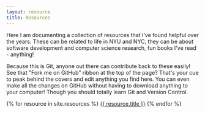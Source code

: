 ```yaml
---
layout: resource
title: Resources
---
```


Here I am documenting a collection of resources that I've found helpful over
the years. These can be related to life in NYU and NYC, they can be about
software development and computer science research, fun books I've read -
anything!

Because this is Git, anyone out there can contribute back to these easily! See
that "Fork me on GitHub" ribbon at the top of the page? That's your cue to peak
behind the covers and edit anything you find here. You can even make all the
changes on GitHub without having to download anything to your computer! Though
you should totally learn Git and Version Control.

{% for resource in site.resources %}
  <a href="{{ resource.url }}">{{ resource.title }}</a>
{% endfor %}
